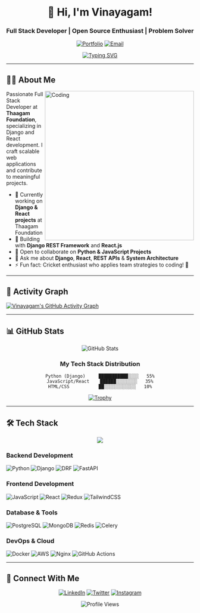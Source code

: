 <div align="center">

# 👋 Hi, I'm Vinayagam!

### Full Stack Developer | Open Source Enthusiast | Problem Solver

[![Portfolio](https://img.shields.io/badge/Portfolio-FF5722?style=for-the-badge&logo=todoist&logoColor=white)](https://your-portfolio-url)
[![Email](https://img.shields.io/badge/Email-D14836?style=for-the-badge&logo=gmail&logoColor=white)](mailto:your.email@example.com)

[![Typing SVG](https://readme-typing-svg.herokuapp.com?font=Fira+Code&weight=600&size=24&pause=1000&color=36BCF7&width=435&lines=Full+Stack+Developer;Django+%2B+React+Developer;Always+learning+new+things)](https://git.io/typing-svg)

</div>

---

## 👨‍💻 About Me

<img align="right" alt="Coding" width="400" src="https://cdn.dribbble.com/users/1162077/screenshots/3848914/programmer.gif"/>

Passionate Full Stack Developer at **Thaagam Foundation**, specializing in Django and React development. I craft scalable web applications and contribute to meaningful projects.

- 🔄 Currently working on **Django & React projects** at Thaagam Foundation
- 🌱 Building with **Django REST Framework** and **React.js**
- 🤝 Open to collaborate on **Python & JavaScript Projects**
- 💬 Ask me about **Django**, **React**, **REST APIs** & **System Architecture**
- ⚡ Fun fact: Cricket enthusiast who applies team strategies to coding! 🏏

---

## 🌟 Activity Graph
[![Vinayagam's GitHub Activity Graph](https://github-readme-activity-graph.vercel.app/graph?username=vinaythaagam&theme=react-dark&hide_border=true&area=true)](https://github.com/vinaythaagam)

---

## 📊 GitHub Stats

<div align="center">

![GitHub Stats](https://github-readme-stats-git-masterrstaa-rickstaa.vercel.app/api?username=vinaythaagam&show_icons=true&theme=react&hide_border=true&count_private=true&bg_color=0D1117)

### My Tech Stack Distribution

```text
Python (Django)     ███████████░░░░   55%
JavaScript/React    ██████░░░░░░░░   35%
HTML/CSS           ██░░░░░░░░░░░░   10%
```

[![Trophy](https://github-profile-trophy.vercel.app/?username=vinaythaagam&theme=react&no-frame=true&row=1&column=7)](https://github.com/vinaythaagam)

</div>

---

## 🛠️ Tech Stack

<div align="center">
  <img src="https://user-images.githubusercontent.com/73097560/115834477-dbab4500-a447-11eb-908a-139a6edaec5c.gif">
</div>

### Backend Development
![Python](https://img.shields.io/badge/Python-3776AB?style=for-the-badge&logo=python&logoColor=white)
![Django](https://img.shields.io/badge/Django-092E20?style=for-the-badge&logo=django&logoColor=white)
![DRF](https://img.shields.io/badge/Django_REST_Framework-092E20?style=for-the-badge&logo=django&logoColor=white)
![FastAPI](https://img.shields.io/badge/FastAPI-009688?style=for-the-badge&logo=fastapi&logoColor=white)

### Frontend Development
![JavaScript](https://img.shields.io/badge/JavaScript-F7DF1E?style=for-the-badge&logo=javascript&logoColor=black)
![React](https://img.shields.io/badge/React-20232A?style=for-the-badge&logo=react&logoColor=61DAFB)
![Redux](https://img.shields.io/badge/Redux-593D88?style=for-the-badge&logo=redux&logoColor=white)
![TailwindCSS](https://img.shields.io/badge/Tailwind_CSS-38B2AC?style=for-the-badge&logo=tailwind-css&logoColor=white)

### Database & Tools
![PostgreSQL](https://img.shields.io/badge/PostgreSQL-316192?style=for-the-badge&logo=postgresql&logoColor=white)
![MongoDB](https://img.shields.io/badge/MongoDB-4EA94B?style=for-the-badge&logo=mongodb&logoColor=white)
![Redis](https://img.shields.io/badge/Redis-DC382D?style=for-the-badge&logo=redis&logoColor=white)
![Celery](https://img.shields.io/badge/Celery-37814A?style=for-the-badge&logo=celery&logoColor=white)

### DevOps & Cloud
![Docker](https://img.shields.io/badge/Docker-2496ED?style=for-the-badge&logo=docker&logoColor=white)
![AWS](https://img.shields.io/badge/AWS-232F3E?style=for-the-badge&logo=amazon-aws&logoColor=white)
![Nginx](https://img.shields.io/badge/Nginx-009639?style=for-the-badge&logo=nginx&logoColor=white)
![GitHub Actions](https://img.shields.io/badge/GitHub_Actions-2088FF?style=for-the-badge&logo=github-actions&logoColor=white)

---

## 🤝 Connect With Me

<div align="center">

[![LinkedIn](https://img.shields.io/badge/LinkedIn-0077B5?style=for-the-badge&logo=linkedin&logoColor=white)](https://linkedin.com/in/vk4499)
[![Twitter](https://img.shields.io/badge/Twitter-1DA1F2?style=for-the-badge&logo=twitter&logoColor=white)](https://x.com/westcheyyur)
[![Instagram](https://img.shields.io/badge/Instagram-E4405F?style=for-the-badge&logo=instagram&logoColor=white)](https://instagram.com/_vinay__jr)

![Profile Views](https://komarev.com/ghpvc/?username=vinaythaagam&style=flat-square&color=blue)

</div>
